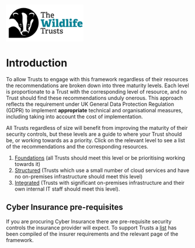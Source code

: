 <img src="/Levels/twt-logo.png" height="100">

# Introduction
To allow Trusts to engage with this framework regardless of their resources the recommendations are broken down into three maturity levels.  Each level is proportionate to a Trust with the corresponding level of resource, and no Trust should find these recommendations unduly onerous. This approach reflects the requirement under UK General Data Protection Regulation (GDPR) to implement **appropriate** technical and organisational measures, including taking into account the cost of implementation.

All Trusts regardless of size will benefit from improving the maturity of their security controls, but these levels are a guide to where your Trust should be, or working towards as a priority. Click on the relevant level to see a list of the recommendations and the corresponding resources.

1. [Foundations](./Levels/Foundations.md) (all Trusts should meet this level or be prioritising working towards it)
2. [Structured](./Levels/Structured.md) (Trusts which use a small number of cloud services and have no on-premises infrastructure should meet this level) 
3. [Integrated](./Levels/Integrated.md) (Trusts with significant on-premises infrastructure and their own internal IT staff should meet this level).

## Cyber Insurance pre-requisites
If you are procuring Cyber Insurance there are pre-requisite security controls the insurance provider will expect. To support Trusts a [list](./Levels/cyber-insurance-prerequisites.md) has been compiled of the insurer requirements and the relevant page of the framework.